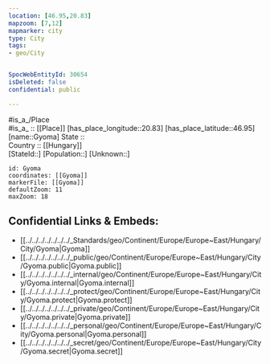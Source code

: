 ```yaml
---
location: [46.95,20.83] 
mapzoom: [7,12] 
mapmarker: city 
type: City
tags:
- geo/City


SpocWebEntityId: 30654
isDeleted: false
confidential: public

---
```

#is_a_/Place  
#is_a_ :: [[Place]] 
[has_place_longitude::20.83] 
[has_place_latitude::46.95] 
[name::Gyoma] 
State ::  
Country :: [[Hungary]]  
[StateId::] 
[Population::] 
[Unknown::] 


```leaflet
id: Gyoma
coordinates: [[Gyoma]] 
markerFile: [[Gyoma]] 
defaultZoom: 11 
maxZoom: 18
```


## Confidential Links & Embeds: 
- [[../../../../../../../_Standards/geo/Continent/Europe/Europe~East/Hungary/City/Gyoma|Gyoma]] 
- [[../../../../../../../_public/geo/Continent/Europe/Europe~East/Hungary/City/Gyoma.public|Gyoma.public]] 
- [[../../../../../../../_internal/geo/Continent/Europe/Europe~East/Hungary/City/Gyoma.internal|Gyoma.internal]] 
- [[../../../../../../../_protect/geo/Continent/Europe/Europe~East/Hungary/City/Gyoma.protect|Gyoma.protect]] 
- [[../../../../../../../_private/geo/Continent/Europe/Europe~East/Hungary/City/Gyoma.private|Gyoma.private]] 
- [[../../../../../../../_personal/geo/Continent/Europe/Europe~East/Hungary/City/Gyoma.personal|Gyoma.personal]] 
- [[../../../../../../../_secret/geo/Continent/Europe/Europe~East/Hungary/City/Gyoma.secret|Gyoma.secret]] 
